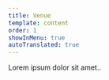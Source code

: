 ```yaml
---
title: Venue
template: content
order: 1
showInMenu: true
autoTranslated: true
---
```


Lorem ipsum dolor sit amet..
